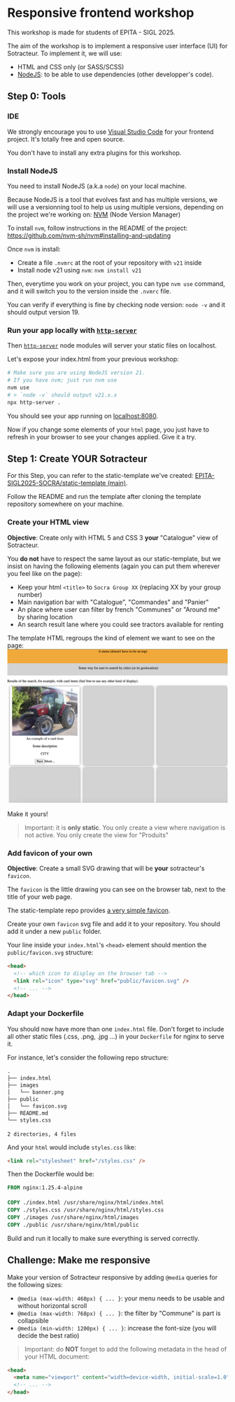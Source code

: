 # Responsive frontend workshop

This workshop is made for students of EPITA - SIGL 2025.

The aim of the workshop is to implement a responsive user interface (UI) for Sotracteur.
To implement it, we will use:

- HTML and CSS only (or SASS/SCSS)
- [NodeJS](https://nodejs.org/en/about/): to be able to use dependencies (other developper's code).

## Step 0: Tools

### IDE

We strongly encourage you to use [Visual Studio Code](https://code.visualstudio.com) for your frontend project.
It's totally free and open source.

You don't have to install any extra plugins for this workshop.

### Install NodeJS

You need to install NodeJS (a.k.a `node`) on your local machine.

Because NodeJS is a tool that evolves fast and has multiple versions, we will use a versionning tool to help us using multiple versions, depending on the project we're working on: [NVM](https://github.com/nvm-sh/nvm) (Node Version Manager)

To install `nvm`, follow instructions in the README of the project: https://github.com/nvm-sh/nvm#installing-and-updating

Once `nvm` is install:

- Create a file `.nvmrc` at the root of your repository with `v21` inside
- Install node v21 using `nvm`: `nvm install v21`

Then, everytime you work on your project, you can type `nvm use` command, and it will switch you to the version inside the `.nvmrc` file.

You can verify if everything is fine by checking node version: `node -v`
and it should output version 19.

### Run your app locally with [`http-server`](https://www.npmjs.com/package/http-server)

Then [`http-server`](https://www.npmjs.com/package/http-server) node modules will server your static files on localhost.

Let's expose your index.html from your previous workshop:

```sh
# Make sure you are using NodeJS version 21.
# If you have nvm; just run nvm use
nvm use
# > `node -v` should output v21.x.x
npx http-server .
```

You should see your app running on [localhost:8080](http://localhost:8080).

Now if you change some elements of your `html` page, you just have to refresh in your browser to see your changes applied. Give it a try.

## Step 1: Create **YOUR** Sotracteur

For this Step, you can refer to the static-template we've created:
[EPITA-SIGL2025-SOCRA/static-template (main)](https://github.com/EPITA-SIGL2025-SOCRA/static-template).

Follow the README and run the template after cloning the template repository somewhere on your machine.

### Create your HTML view

**Objective**: Create only with HTML 5 and CSS 3 **your** "Catalogue" view of Sotracteur.

You **do not** have to respect the same layout as our static-template, but we insist on having the following elements (again you can put them wherever you feel like on the page):

- Keep your html `<title>` to `Socra Group XX` (replacing XX by your group number)
- Main navigation bar with "Catalogue", "Commandes" and "Panier"
- An place where user can filter by french "Communes" or "Around me" by sharing location
- An search result lane where you could see tractors available for renting

The template HTML regroups the kind of element we want to see on the page:
![static-template-screenshot](https://github.com/EPITA-SIGL2025-SOCRA/static-template/blob/main/docs/template.png)

Make it yours!

> Important: it is **only static**. You only create a view where navigation is not active. You only create the view for "Produits"

### Add favicon of your own

**Objective**: Create a small SVG drawing that will be **your** sotracteur's `favicon`.

The `favicon` is the little drawing you can see on the browser tab, next to the title of your web page.

The static-template repo provides [a very simple favicon](https://github.com/EPITA-SIGL2025-SOCRA/static-template/blob/main/favicon.svg).

Create your own `favicon` svg file and add it to your repository. You should add it under a new `public` folder.

Your line inside your `index.html`'s `<head>` element should mention the `public/favicon.svg` structure:

```html
<head>
  <!-- which icon to display on the browser tab -->
  <link rel="icon" type="svg" href="public/favicon.svg" />
  <!-- ... -->
</head>
```

### Adapt your Dockerfile

You should now have more than one `index.html` file.
Don't forget to include all other static files (.css, .png, .jpg ...) in your `Dockerfile` for nginx to serve it.

For instance, let's consider the following repo structure:

```plain
.
├── index.html
├── images
│   └── banner.png
├── public
│   └── favicon.svg
├── README.md
└── styles.css

2 directories, 4 files
```

And your `html` would include `styles.css` like:

```html
<link rel="stylesheet" href="/styles.css" />
```

Then the Dockerfile would be:

```Dockerfile
FROM nginx:1.25.4-alpine

COPY ./index.html /usr/share/nginx/html/index.html
COPY ./styles.css /usr/share/nginx/html/styles.css
COPY ./images /usr/share/nginx/html/images
COPY ./public /usr/share/nginx/html/public
```

Build and run it locally to make sure everything is served correctly.

## Challenge: Make me responsive

Make your version of Sotracteur responsive by adding `@media` queries for the following sizes:

- `@media (max-width: 460px) { ... }`: your menu needs to be usable and without horizontal scroll
- `@media (max-width: 768px) { ... }`: the filter by "Commune" is part is collapsible
- `@media (min-width: 1200px) { ... }`: increase the font-size (you will decide the best ratio)

> Important: do **NOT** forget to add the following metadata in the head of your HTML document:

```html
<head>
  <meta name="viewport" content="width=device-width, initial-scale=1.0" />
  <!-- ... -->
</head>
```
